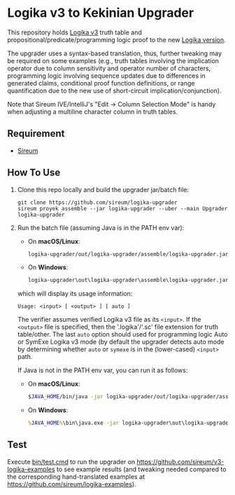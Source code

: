 # Logika v3 to Kekinian Upgrader

This repository holds [Logika v3](https://logika.v3.sireum.org) truth table and propositional/predicate/programming 
logic proof to the new [Logika version](https://sireum.org).

The upgrader uses a syntax-based translation, thus, further tweaking may be required on some examples
(e.g., truth tables involving the implication operator due to column sensitivity and operator number of characters, 
programming logic involving sequence updates due to differences in generated claims, conditional proof function
definitions, or range quantification due to the new use of short-circuit implication/conjunction).

Note that Sireum IVE/IntelliJ's "Edit -> Column Selection Mode" is handy when adjusting a multiline character column in
truth tables.

## Requirement

* [Sireum](https://sireum.org/getting-started/)

## How To Use

1. Clone this repo locally and build the upgrader jar/batch file:
 
   ```
   git clone https://github.com/sireum/logika-upgrader
   sireum proyek assemble --jar logika-upgrader --uber --main Upgrader logika-upgrader
   ```

2. Run the batch file (assuming Java is in the PATH env var):

   * On **macOS/Linux**:

     ```sh
     logika-upgrader/out/logika-upgrader/assemble/logika-upgrader.jar.bat
     ```

   * On **Windows**:

     ```cmd
     logika-upgrader\out\logika-upgrader\assemble\logika-upgrader.jar.bat
     ```
     
   which will display its usage information:

   ```
   Usage: <input> [ <output> ] [ auto ] 
   ```
   
   The verifier assumes verified Logika v3 file as its `<input>`.
   If the `<output>` file is specified, then the '.logika'/'.sc' file extension for truth table/other.
   The last `auto` option should used for programming logic Auto or SymExe Logika v3 mode (by default
   the upgrader detects auto mode by determining whether `auto` or `symexe` is in the (lower-cased) `<input>` path. 

   If Java is not in the PATH env var, you can run it as follows:

   * On **macOS/Linux**:

     ```sh
     $JAVA_HOME/bin/java -jar logika-upgrader/out/logika-upgrader/assemble/logika-upgrader.jar.bat
     ```

   * On **Windows**:

     ```cmd
     %JAVA_HOME%\bin\java.exe -jar logika-upgrader\out\logika-upgrader\assemble\logika-upgrader.jar.bat
     ```
   

## Test

Execute [bin/test.cmd](bin/test.cmd) to run the upgrader on https://github.com/sireum/v3-logika-examples to see
example results (and tweaking needed compared to the corresponding hand-translated examples at 
https://github.com/sireum/logika-examples).